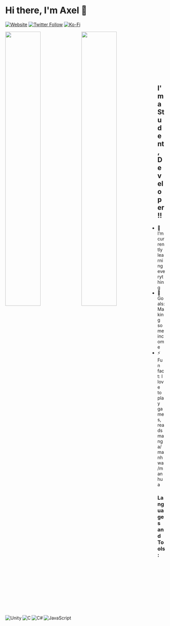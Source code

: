 # Hi there, I'm Axel 👋
[![Website](https://img.shields.io/website?label=www.pixangdev.me&style=for-the-badge&url=https%3A%2F%2Fwww.pixangdev.me)](www.pixangdev.me)
[![Twitter Follow](https://img.shields.io/twitter/follow/raxelf_?color=1DA1F2&logo=twitter&style=for-the-badge)](https://twitter.com/intent/follow?original_referer=https%3A%2F%2Fgithub.com%2Fraxelf&screen_name=raxelf_)
[![Ko-Fi](https://img.shields.io/badge/Ko--fi-F16061?style=for-the-badge&logo=ko-fi&logoColor=white)](https://ko-fi.com/kozanagi)

<img align="left" width="47%" src="https://github-readme-stats.vercel.app/api?username=raxelf&show_icons=true&theme=codeSTACKr" />
<img align="left" width="47%" src="https://github-readme-stats.vercel.app/api/top-langs/?username=raxelf&layout=compact" />

<br /> <br /> <br /> <br /> <br /> <br /> <br /> <br />

## I'm a Student, Developer!!

- 🌱 I’m currently learning everything
- 🥅 Goals: Making some income
- ⚡ Fun fact: I love to play games, reads manga/manhwa/manhua

### Languages and Tools:
<img align="left" alt="Unity" src="https://img.shields.io/badge/unity-%23000000.svg?style=for-the-badge&logo=unity&logoColor=white" />
<img align="left" alt="C" src="https://img.shields.io/badge/c-%2300599C.svg?style=for-the-badge&logo=c&logoColor=white" />
<img align="left" alt="C#" src="https://img.shields.io/badge/c%23-%23239120.svg?style=for-the-badge&logo=c-sharp&logoColor=white" />
<img align="left" alt="JavaScript" src="https://img.shields.io/badge/javascript-%23323330.svg?style=for-the-badge&logo=javascript&logoColor=%23F7DF1E" />
